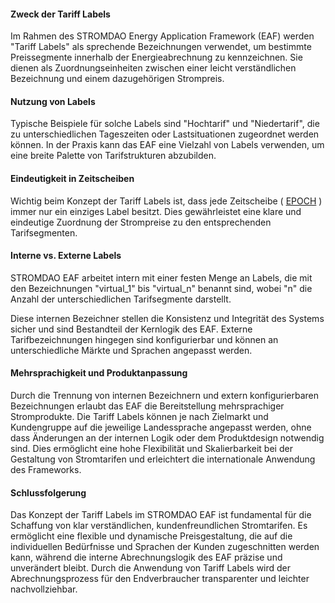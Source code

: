 #### Zweck der Tariff Labels

Im Rahmen des STROMDAO Energy Application Framework (EAF) werden "Tariff Labels" als sprechende Bezeichnungen verwendet, um bestimmte Preissegmente innerhalb der Energieabrechnung zu kennzeichnen. Sie dienen als Zuordnungseinheiten zwischen einer leicht verständlichen Bezeichnung und einem dazugehörigen Strompreis.

#### Nutzung von Labels

Typische Beispiele für solche Labels sind "Hochtarif" und "Niedertarif", die zu unterschiedlichen Tageszeiten oder Lastsituationen zugeordnet werden können. In der Praxis kann das EAF eine Vielzahl von Labels verwenden, um eine breite Palette von Tarifstrukturen abzubilden.

#### Eindeutigkeit in Zeitscheiben

Wichtig beim Konzept der Tariff Labels ist, dass jede Zeitscheibe ( [EPOCH](./epoch.md) ) immer nur ein einziges Label besitzt. Dies gewährleistet eine klare und eindeutige Zuordnung der Strompreise zu den entsprechenden Tarifsegmenten.

#### Interne vs. Externe Labels

STROMDAO EAF arbeitet intern mit einer festen Menge an Labels, die mit den Bezeichnungen "virtual\_1" bis "virtual\_n" benannt sind, wobei "n" die Anzahl der unterschiedlichen Tarifsegmente darstellt.

Diese internen Bezeichner stellen die Konsistenz und Integrität des Systems sicher und sind Bestandteil der Kernlogik des EAF. Externe Tarifbezeichnungen hingegen sind konfigurierbar und können an unterschiedliche Märkte und Sprachen angepasst werden.

#### Mehrsprachigkeit und Produktanpassung

Durch die Trennung von internen Bezeichnern und extern konfigurierbaren Bezeichnungen erlaubt das EAF die Bereitstellung mehrsprachiger Stromprodukte. Die Tariff Labels können je nach Zielmarkt und Kundengruppe auf die jeweilige Landessprache angepasst werden, ohne dass Änderungen an der internen Logik oder dem Produktdesign notwendig sind. Dies ermöglicht eine hohe Flexibilität und Skalierbarkeit bei der Gestaltung von Stromtarifen und erleichtert die internationale Anwendung des Frameworks.

#### Schlussfolgerung

Das Konzept der Tariff Labels im STROMDAO EAF ist fundamental für die Schaffung von klar verständlichen, kundenfreundlichen Stromtarifen. Es ermöglicht eine flexible und dynamische Preisgestaltung, die auf die individuellen Bedürfnisse und Sprachen der Kunden zugeschnitten werden kann, während die interne Abrechnungslogik des EAF präzise und unverändert bleibt. Durch die Anwendung von Tariff Labels wird der Abrechnungsprozess für den Endverbraucher transparenter und leichter nachvollziehbar.